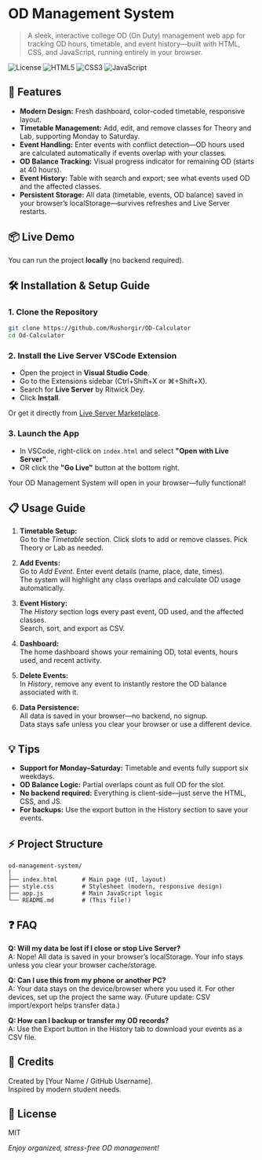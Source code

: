 # OD Management System

> A sleek, interactive college OD (On Duty) management web app for tracking OD hours, timetable, and event history—built with HTML, CSS, and JavaScript, running entirely in your browser.

![License](https://img.shields.io/badge/license-MIT-blue.svg)
![HTML5](https://img.shields.io/badge/-HTML5-E34F26?style=flat&logo=html5&logoColor=white)
![CSS3](https://img.shields.io/badge/-CSS3-1572B6?style=flat&logo=css3&logoColor=white)
![JavaScript](https://img.shields.io/badge/-JavaScript-F7DF1E?style=flat&logo=javascript&logoColor=black)


## 🚀 Features

- **Modern Design:** Fresh dashboard, color-coded timetable, responsive layout.
- **Timetable Management:** Add, edit, and remove classes for Theory and Lab, supporting Monday to Saturday.
- **Event Handling:** Enter events with conflict detection—OD hours used are calculated automatically if events overlap with your classes.
- **OD Balance Tracking:** Visual progress indicator for remaining OD (starts at 40 hours).
- **Event History:** Table with search and export; see what events used OD and the affected classes.
- **Persistent Storage:** All data (timetable, events, OD balance) saved in your browser’s localStorage—survives refreshes and Live Server restarts.

## 📦 Live Demo

You can run the project **locally** (no backend required).

## 🛠️ Installation & Setup Guide

### 1. **Clone the Repository**

```bash
git clone https://github.com/Rushorgir/OD-Calculator
cd Od-Calculator
```

### 2. **Install the Live Server VSCode Extension**

- Open the project in **Visual Studio Code**.
- Go to the Extensions sidebar (Ctrl+Shift+X or ⌘+Shift+X).
- Search for **Live Server** by Ritwick Dey.
- Click **Install**.

Or get it directly from [Live Server Marketplace](https://marketplace.visualstudio.com/items?itemName=ritwickdey.LiveServer).

### 3. **Launch the App**

- In VSCode, right-click on `index.html` and select **"Open with Live Server"**.
- OR click the **"Go Live"** button at the bottom right.

Your OD Management System will open in your browser—fully functional!

## 📋 Usage Guide

1. **Timetable Setup:**  
   Go to the *Timetable* section. Click slots to add or remove classes. Pick Theory or Lab as needed.

2. **Add Events:**  
   Go to *Add Event*. Enter event details (name, place, date, times).  
   The system will highlight any class overlaps and calculate OD usage automatically.

3. **Event History:**  
   The *History* section logs every past event, OD used, and the affected classes.  
   Search, sort, and export as CSV.

4. **Dashboard:**  
   The home dashboard shows your remaining OD, total events, hours used, and recent activity.

5. **Delete Events:**  
   In *History*, remove any event to instantly restore the OD balance associated with it.

6. **Data Persistence:**  
   All data is saved in your browser—no backend, no signup.  
   Data stays safe unless you clear your browser or use a different device.

## 💡 Tips

- **Support for Monday–Saturday:** Timetable and events fully support six weekdays.
- **OD Balance Logic:** Partial overlaps count as full OD for the slot.
- **No backend required:** Everything is client-side—just serve the HTML, CSS, and JS.
- **For backups:** Use the export button in the History section to save your events.

## ⚡️ Project Structure

```
od-management-system/
│
├── index.html       # Main page (UI, layout)
├── style.css        # Stylesheet (modern, responsive design)
├── app.js           # Main JavaScript logic
└── README.md        # (This file!)
```

## ❓ FAQ

**Q: Will my data be lost if I close or stop Live Server?**  
A: Nope! All data is saved in your browser’s localStorage. Your info stays unless you clear your browser cache/storage.

**Q: Can I use this from my phone or another PC?**  
A: Your data stays on the device/browser where you used it. For other devices, set up the project the same way. (Future update: CSV import/export helps transfer data.)

**Q: How can I backup or transfer my OD records?**  
A: Use the Export button in the History tab to download your events as a CSV file.

## 📝 Credits

Created by [Your Name / GitHub Username].  
Inspired by modern student needs.

## 🦄 License

MIT

*Enjoy organized, stress-free OD management!*
